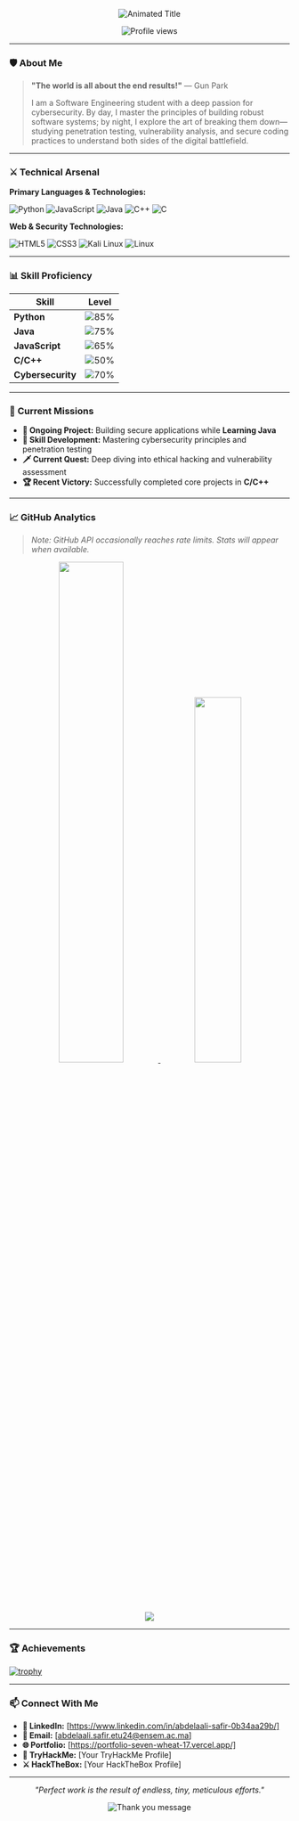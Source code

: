 <p align="center">
  <img src="https://readme-typing-svg.demolab.com?font=Fira+Code&weight=600&size=26&duration=4000&pause=1000&color=D4AF37&center=true&vCenter=true&width=500&lines=SAFIR+ABDELAALI;Software+Engineer;Cybersecurity+Enthusiast" alt="Animated Title" />
</p>

<p align="center">
  <img src="https://komarev.com/ghpvc/?username=SAFIR-abdelaali&label=PROFILE+VIEWS&color=D4AF37&style=flat" alt="Profile views" />
</p>

---

### 🛡️ **About Me**

> **"The world is all about the end results!"** — Gun Park
> 
> I am a Software Engineering student with a deep passion for cybersecurity. By day, I master the principles of building robust software systems; by night, I explore the art of breaking them down—studying penetration testing, vulnerability analysis, and secure coding practices to understand both sides of the digital battlefield.

---

### ⚔️ **Technical Arsenal**

**Primary Languages & Technologies:**

![Python](https://img.shields.io/badge/Python-3776AB?style=for-the-badge&logo=python&logoColor=FFD700)
![JavaScript](https://img.shields.io/badge/JavaScript-F7DF1E?style=for-the-badge&logo=javascript&logoColor=000000)
![Java](https://img.shields.io/badge/Java-ED8B00?style=for-the-badge&logo=openjdk&logoColor=FFD700)
![C++](https://img.shields.io/badge/C++-00599C?style=for-the-badge&logo=c%2B%2B&logoColor=FFD700)
![C](https://img.shields.io/badge/C-A8B9CC?style=for-the-badge&logo=c&logoColor=000000)

**Web & Security Technologies:**

![HTML5](https://img.shields.io/badge/HTML5-E34F26?style=for-the-badge&logo=html5&logoColor=FFD700)
![CSS3](https://img.shields.io/badge/CSS3-1572B6?style=for-the-badge&logo=css3&logoColor=FFD700)
![Kali Linux](https://img.shields.io/badge/Kali_Linux-557C94?style=for-the-badge&logo=kalilinux&logoColor=FFD700)
![Linux](https://img.shields.io/badge/Linux-FCC624?style=for-the-badge&logo=linux&logoColor=000000)

---

### 📊 **Skill Proficiency**

| Skill                | Level                                                              |
|----------------------|--------------------------------------------------------------------|
| **Python**           | ![85%](https://progress-bar.dev/85/?title=Python&color=D4AF37)     |
| **Java**             | ![75%](https://progress-bar.dev/75/?title=Java&color=D4AF37)       |
| **JavaScript**       | ![65%](https://progress-bar.dev/65/?title=JavaScript&color=D4AF37) |
| **C/C++**            | ![50%](https://progress-bar.dev/50/?title=C/C%2B%2B&color=D4AF37)  |
| **Cybersecurity**    | ![70%](https://progress-bar.dev/70/?title=Security&color=D4AF37)   |

---

### 🎯 **Current Missions**

- **🔭 Ongoing Project:** Building secure applications while **Learning Java**
- **🌱 Skill Development:** Mastering cybersecurity principles and penetration testing
- **🗡️ Current Quest:** Deep diving into ethical hacking and vulnerability assessment
- **🏆 Recent Victory:** Successfully completed core projects in **C/C++**

---

### 📈 **GitHub Analytics**

> *Note: GitHub API occasionally reaches rate limits. Stats will appear when available.*

<p align="center">
  <a href="https://github.com/SAFIR-abdelaali">
    <img width="48%" src="https://github-readme-stats.vercel.app/api?username=SAFIR-abdelaali&show_icons=true&theme=dark&hide_border=true&bg_color=00000000&title_color=D4AF37&icon_color=D4AF37&text_color=ffffff&hide=prs" />
    <img width="41%" src="https://github-readme-stats.vercel.app/api/top-langs/?username=SAFIR-abdelaali&layout=compact&theme=dark&hide_border=true&bg_color=00000000&title_color=D4AF37&text_color=ffffff" />
  </a>
</p>

<p align="center">
  <a href="https://github.com/SAFIR-abdelaali">
    <img src="https://github-readme-activity-graph.vercel.app/graph?username=SAFIR-abdelaali&theme=github-dark&hide_border=true&bg_color=00000000&color=D4AF37&line=D4AF37&point=FFFFFF" />
  </a>
</p>

---

### 🏆 **Achievements**

[![trophy](https://github-profile-trophy.vercel.app/?username=SAFIR-abdelaali&theme=onedark&no-frame=true&no-bg=true&row=2&column=4&margin-w=15&margin-h=15)](https://github.com/ryo-ma/github-profile-trophy)

---

### 📫 **Connect With Me**

- **💼 LinkedIn:** [https://www.linkedin.com/in/abdelaali-safir-0b34aa29b/]
- **📧 Email:** [abdelaali.safir.etu24@ensem.ac.ma]
- **🌐 Portfolio:** [https://portfolio-seven-wheat-17.vercel.app/]
- **🔐 TryHackMe:** [Your TryHackMe Profile]
- **⚔️ HackTheBox:** [Your HackTheBox Profile]

---

<p align="center">
  <i>"Perfect work is the result of endless, tiny, meticulous efforts."</i>
</p>

<p align="center">
  <img src="https://readme-typing-svg.demolab.com?font=Fira+Code&pause=1000&color=D4AF37&center=true&vCenter=true&width=435&lines=Thanks+for+visiting!;Stay+curious+stay+secure." alt="Thank you message" />
</p>
